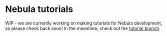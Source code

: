# Nebula tutorials

WIP - we are currently working on making tutorials for Nebula development, so please check back soon!
In the meantime, check out the [tutorial branch](https://github.com/mojomex/nebula/tree/single-node-refactor-tutorial).
